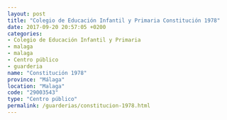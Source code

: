 ```yaml
---
layout: post
title: "Colegio de Educación Infantil y Primaria Constitución 1978"
date: 2017-09-20 20:57:05 +0200
categories:
- Colegio de Educación Infantil y Primaria
- malaga
- malaga
- Centro público
- guarderia
name: "Constitución 1978"
province: "Málaga"
location: "Malaga"
code: "29003543"
type: "Centro público"
permalink: /guarderias/constitucion-1978.html
---
```

